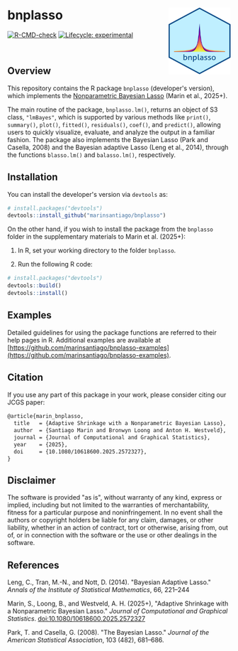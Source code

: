 # bnplasso <img src="man/figures/bnplasso.png" alt="bnplasso" width="140" height="150" align="right"> 

<!-- badges: start -->

[![R-CMD-check](https://github.com/marinsantiago/bnplasso/workflows/R-CMD-check/badge.svg)](https://github.com/marinsantiago/bnplasso/workflows/R-CMD-check/badge.svg)
[![Lifecycle: experimental](https://img.shields.io/badge/lifecycle-experimental-orange.svg)](https://www.tidyverse.org/lifecycle/#experimental)

<!-- badges: end -->

</br>

## Overview

This repository contains the R package `bnplasso` (developer's version), which implements the [Nonparametric Bayesian Lasso](https://doi.org/10.1080/10618600.2025.2572327) (Marin et al., 2025+).

The main routine of the package, ```bnplasso.lm()```, returns an object of S3 class, ```"lmBayes"```, which is supported by various methods 
like ```print()```, ```summary()```, ```plot()```, ```fitted()```, ```residuals()```, ```coef()```, 
and ```predict()```, allowing users to quickly visualize, evaluate, and analyze the output in a familiar fashion. 
The package also implements the Bayesian Lasso (Park and Casella, 2008) and the Bayesian 
adaptive Lasso (Leng et al., 2014), through the functions ```blasso.lm()``` 
and ```balasso.lm()```, respectively.

## Installation

You can install the developer's version via `devtools` as:

``` r
# install.packages("devtools")
devtools::install_github("marinsantiago/bnplasso")
```

On the other hand, if you wish to install the package from the `bnplasso` folder in the supplementary materials to Marin et al. (2025+):

  1. In R, set your working directory to the folder `bnplasso`.
  
  2. Run the following R code:
  
``` r
# install.packages("devtools")
devtools::build()
devtools::install()
```

## Examples

Detailed guidelines for using the package functions are referred to their help pages in R. Additional examples are available at [https://github.com/marinsantiago/bnplasso-examples](https://github.com/marinsantiago/bnplasso-examples).

## <a name="cite"></a> Citation

If you use any part of this package in your work, please consider citing our JCGS paper:

```TeX
@article{marin_bnplasso,
  title   = {Adaptive Shrinkage with a Nonparametric Bayesian Lasso},
  author  = {Santiago Marin and Bronwyn Loong and Anton H. Westveld},
  journal = {Journal of Computational and Graphical Statistics},
  year    = {2025},
  doi     = {10.1080/10618600.2025.2572327},
}
```

## Disclaimer

The software is provided "as is", without warranty of any kind, express or implied,
including but not limited to the warranties of merchantability, fitness for a particular
purpose and noninfringement. In no event shall the authors or copyright holders be liable
for any claim, damages, or other liability, whether in an action of contract, 
tort or otherwise, arising from, out of, or in connection with the software or the use
or other dealings in the software.

## <a name="refs"></a> References

Leng, C., Tran, M.-N., and Nott, D. (2014). "Bayesian Adaptive Lasso." *Annals of the Institute of Statistical Mathematics*, 66, 221–244

Marin, S., Loong, B., and Westveld, A. H. (2025+), "Adaptive Shrinkage with a Nonparametric Bayesian Lasso." *Journal of Computational and Graphical Statistics*. [doi:10.1080/10618600.2025.2572327](https://doi.org/10.1080/10618600.2025.2572327)

Park, T. and Casella, G. (2008). "The Bayesian Lasso." *Journal of the American Statistical Association*, 103 (482), 681–686.
